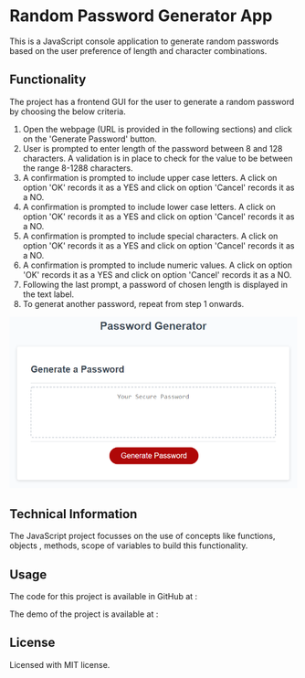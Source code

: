 # Random Password Generator App

This is a JavaScript console application to generate random passwords based on the user preference of length and character combinations.

## Functionality

The project has a frontend GUI for the user to generate a random password by choosing the below criteria.

1. Open the webpage (URL is provided in the following sections) and click on the 'Generate Password' button.
2. User is prompted to enter length of the password between 8 and 128 characters. A validation is in place to check 
for the value to be between the range 8-1288 characters.
3. A confirmation is prompted to include upper case letters. A click on option 'OK' records it as a YES and click on option 'Cancel' records it as a NO.
4. A confirmation is prompted to include lower case letters. A click on option 'OK' records it as a YES and click on option 'Cancel' records it as a NO.
5. A confirmation is prompted to include special characters. A click on option 'OK' records it as a YES and click on option 'Cancel' records it as a NO.
6. A confirmation is prompted to include numeric values. A click on option 'OK' records it as a YES and click on option 'Cancel' records it as a NO.
7. Following the last prompt, a password of chosen length is displayed in the text label.
8. To generat another password, repeat from step 1 onwards.

![Alt text](image.png)

## Technical Information

The JavaScript project focusses on the use of concepts like functions, objects , methods, scope of variables to build this functionality.

## Usage

The code for this project is available in GitHub at : 

The demo of the project is available at : 

## License

Licensed with MIT license.
